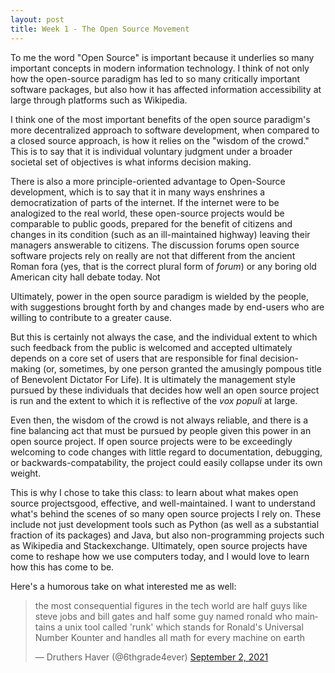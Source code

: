 ```yaml
---
layout: post
title: Week 1 - The Open Source Movement
---
```



To me the word "Open Source" is important because it underlies so many important concepts in modern information technology. I think of not only how the open-source paradigm has led to so many critically important software packages, but also how it has affected information accessibility at large through platforms such as Wikipedia. 

I think one of the most important benefits of the open source paradigm's more decentralized approach to software development, when compared to a closed source approach, is how it relies on the "wisdom of the crowd." This is to say that it is individual voluntary judgment under a broader societal set of objectives is what informs decision making.


There is also a more principle-oriented advantage to Open-Source development, which is to say that it in many ways enshrines a democratization of parts of the internet. If the internet were to be analogized to the real world, these open-source projects would be comparable to public goods, prepared for the benefit of citizens and changes in its condition (such as an ill-maintained highway) leaving their managers answerable to citizens. The discussion forums open source software projects rely on really are not that different from the ancient Roman fora (yes, that is the correct plural form of *forum*) or any boring old American city hall debate today. Not 

Ultimately, power in the open source paradigm is wielded by the people, with suggestions brought forth by and changes made by end-users who are willing to contribute to a greater cause.

But this is certainly not always the case, and the individual extent to which such feedback from the public is welcomed and accepted ultimately depends on a core set of users that are responsible for final decision-making (or, sometimes, by one person granted the amusingly pompous title of Benevolent Dictator For Life). It is ultimately the management style pursued by these individuals that decides how well an open source project is run and the extent to which it is reflective of the *vox populi* at large. 

Even then, the wisdom of the crowd is not always reliable, and there is a fine balancing act that must be pursued by people given this power in an open source project. If open source projects were to be exceedingly welcoming to code changes with little regard to documentation, debugging, or backwards-compatability, the project could easily collapse under its own weight. 

This is why I chose to take this class: to learn about what makes open source projectsgood, effective, and well-maintained. I want to understand what's behind the scenes of so many open source projects I rely on. These include not just development tools such as Python (as well as a substantial fraction of its packages) and Java, but also non-programming projects such as Wikipedia and Stackexchange. Ultimately, open source projects have come to reshape how we use computers today, and I would love to learn how this has come to be. 

Here's a humorous take on what interested me as well:

<blockquote class="twitter-tweet"><p lang="en" dir="ltr">the most consequential figures in the tech world are half guys like steve jobs and bill gates and half some guy named ronald who maintains a unix tool called &#39;runk&#39; which stands for Ronald&#39;s Universal Number Kounter and handles all math for every machine on earth</p>&mdash; Druthers Haver (@6thgrade4ever) <a href="https://twitter.com/6thgrade4ever/status/1433519577892327424?ref_src=twsrc%5Etfw">September 2, 2021</a></blockquote> <script async src="https://platform.twitter.com/widgets.js" charset="utf-8"></script>
